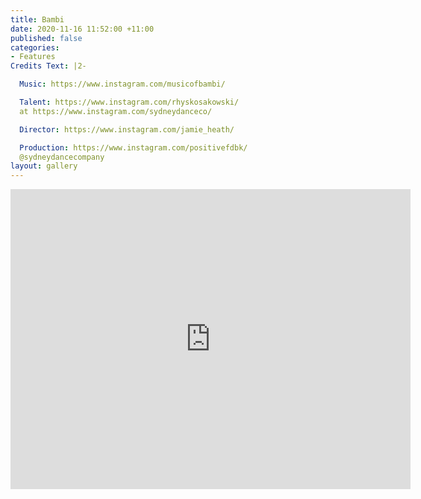 ```yaml
---
title: Bambi
date: 2020-11-16 11:52:00 +11:00
published: false
categories:
- Features
Credits Text: |2-

  Music: https://www.instagram.com/musicofbambi/

  Talent: https://www.instagram.com/rhyskosakowski/
  at https://www.instagram.com/sydneydanceco/

  Director: https://www.instagram.com/jamie_heath/

  Production: https://www.instagram.com/positivefdbk/
  @sydneydancecompany
layout: gallery
---
```


<iframe src="https://player.vimeo.com/video/480109746" width="640" height="480" frameborder="0" allow="autoplay; fullscreen" allowfullscreen></iframe>